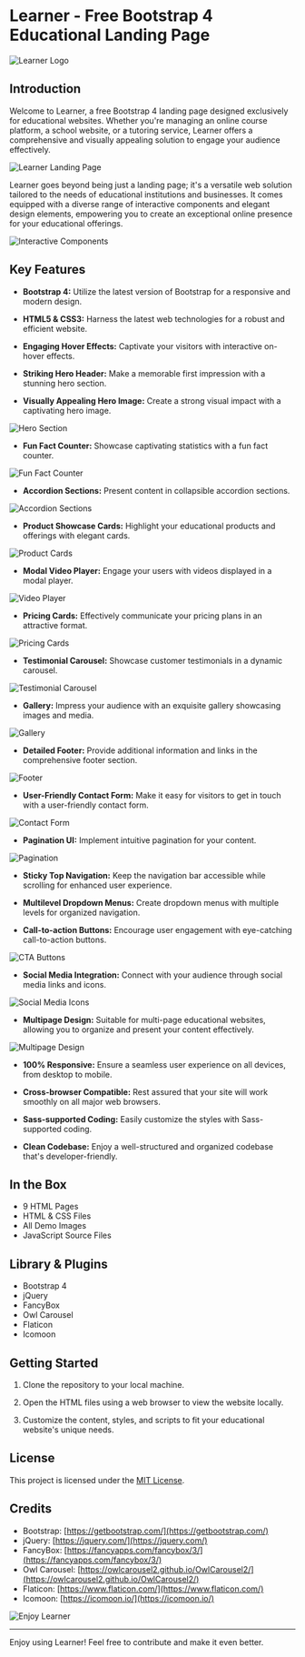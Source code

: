 # Learner - Free Bootstrap 4 Educational Landing Page

![Learner Logo](images/learner-logo.png)

## Introduction

Welcome to Learner, a free Bootstrap 4 landing page designed exclusively for educational websites. Whether you're managing an online course platform, a school website, or a tutoring service, Learner offers a comprehensive and visually appealing solution to engage your audience effectively.

![Learner Landing Page](images/learner-landing.jpg)

Learner goes beyond being just a landing page; it's a versatile web solution tailored to the needs of educational institutions and businesses. It comes equipped with a diverse range of interactive components and elegant design elements, empowering you to create an exceptional online presence for your educational offerings.

![Interactive Components](images/learner-components.jpg)

## Key Features

- **Bootstrap 4:** Utilize the latest version of Bootstrap for a responsive and modern design.

- **HTML5 & CSS3:** Harness the latest web technologies for a robust and efficient website.

- **Engaging Hover Effects:** Captivate your visitors with interactive on-hover effects.

- **Striking Hero Header:** Make a memorable first impression with a stunning hero section.

- **Visually Appealing Hero Image:** Create a strong visual impact with a captivating hero image.

![Hero Section](images/hero-section.jpg)

- **Fun Fact Counter:** Showcase captivating statistics with a fun fact counter.

![Fun Fact Counter](images/fun-fact-counter.jpg)

- **Accordion Sections:** Present content in collapsible accordion sections.

![Accordion Sections](images/accordion-sections.jpg)

- **Product Showcase Cards:** Highlight your educational products and offerings with elegant cards.

![Product Cards](images/product-cards.jpg)

- **Modal Video Player:** Engage your users with videos displayed in a modal player.

![Video Player](images/modal-video.jpg)

- **Pricing Cards:** Effectively communicate your pricing plans in an attractive format.

![Pricing Cards](images/pricing-cards.jpg)

- **Testimonial Carousel:** Showcase customer testimonials in a dynamic carousel.

![Testimonial Carousel](images/testimonial-carousel.jpg)

- **Gallery:** Impress your audience with an exquisite gallery showcasing images and media.

![Gallery](images/gallery.jpg)

- **Detailed Footer:** Provide additional information and links in the comprehensive footer section.

![Footer](images/footer.jpg)

- **User-Friendly Contact Form:** Make it easy for visitors to get in touch with a user-friendly contact form.

![Contact Form](images/contact-form.jpg)

- **Pagination UI:** Implement intuitive pagination for your content.

![Pagination](images/pagination.jpg)

- **Sticky Top Navigation:** Keep the navigation bar accessible while scrolling for enhanced user experience.

- **Multilevel Dropdown Menus:** Create dropdown menus with multiple levels for organized navigation.

- **Call-to-action Buttons:** Encourage user engagement with eye-catching call-to-action buttons.

![CTA Buttons](images/cta-buttons.jpg)

- **Social Media Integration:** Connect with your audience through social media links and icons.

![Social Media Icons](images/social-media.jpg)

- **Multipage Design:** Suitable for multi-page educational websites, allowing you to organize and present your content effectively.

![Multipage Design](images/multipage-design.jpg)

- **100% Responsive:** Ensure a seamless user experience on all devices, from desktop to mobile.

- **Cross-browser Compatible:** Rest assured that your site will work smoothly on all major web browsers.

- **Sass-supported Coding:** Easily customize the styles with Sass-supported coding.

- **Clean Codebase:** Enjoy a well-structured and organized codebase that's developer-friendly.

## In the Box

- 9 HTML Pages
- HTML & CSS Files
- All Demo Images
- JavaScript Source Files

## Library & Plugins

- Bootstrap 4
- jQuery
- FancyBox
- Owl Carousel
- Flaticon
- Icomoon

## Getting Started

1. Clone the repository to your local machine.

2. Open the HTML files using a web browser to view the website locally.

3. Customize the content, styles, and scripts to fit your educational website's unique needs.

## License

This project is licensed under the [MIT License](LICENSE).

## Credits

- Bootstrap: [https://getbootstrap.com/](https://getbootstrap.com/)
- jQuery: [https://jquery.com/](https://jquery.com/)
- FancyBox: [https://fancyapps.com/fancybox/3/](https://fancyapps.com/fancybox/3/)
- Owl Carousel: [https://owlcarousel2.github.io/OwlCarousel2/](https://owlcarousel2.github.io/OwlCarousel2/)
- Flaticon: [https://www.flaticon.com/](https://www.flaticon.com/)
- Icomoon: [https://icomoon.io/](https://icomoon.io/)

![Enjoy Learner](images/enjoy-learner.jpg)

---

Enjoy using Learner! Feel free to contribute and make it even better.
